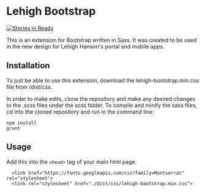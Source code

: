 # Lehigh Bootstrap

[![Stories in Ready](https://badge.waffle.io/Thakugan/LehighBootstrap.png?label=ready&title=Ready)](https://waffle.io/Thakugan/LehighBootstrap?utm_source=badge)

This is an extension for Bootstrap written in Sass. It was created to be used in the new design for Lehigh Hanson's portal and mobile apps.

## Installation

To just be able to use this extension, download the lehigh-bootstrap.min.css file from /dist/css.

In order to make edits, clone the repository and make any desired changes to the .scss files under the scss folder. To compile and minify the sass files, cd into the cloned repository and run in the command line:

```
npm install
grunt
```

## Usage

Add this into the `<head>` tag of your main html page.

```
  <link href="https://fonts.googleapis.com/css?family=Montserrat" rel="stylesheet">
  <link rel="stylesheet" href="./dist/css/lehigh-bootstrap.min.css">
```

